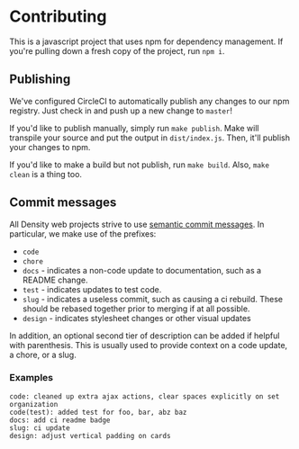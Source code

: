 # Contributing

This is a javascript project that uses npm for dependency management. If you're pulling down a fresh
copy of the project, run `npm i`.

## Publishing

We've configured CircleCI to automatically publish any changes to our npm registry. Just check in
and push up a new change to `master`!

If you'd like to publish manually, simply run `make publish`. Make will transpile your source and
put the output in `dist/index.js`. Then, it'll publish your changes to npm.

If you'd like to make a build but not publish, run `make build`. Also, `make clean` is a thing too.

## Commit messages
All Density web projects strive to use [semantic commit messages](https://seesparkbox.com/foundry/semantic_commit_messages). In particular, we make use of the prefixes:
- `code`
- `chore`
- `docs` - indicates a non-code update to documentation, such as a README change.
- `test` - indicates updates to test code.
- `slug` - indicates a useless commit, such as causing a ci rebuild. These should be rebased together prior
  to merging if at all possible.
- `design` - indicates stylesheet changes or other visual updates

In addition, an optional second tier of description can be added if helpful with parenthesis. This
is usually used to provide context on a code update, a chore, or a slug.

### Examples
```
code: cleaned up extra ajax actions, clear spaces explicitly on set organization
code(test): added test for foo, bar, abz baz
docs: add ci readme badge
slug: ci update
design: adjust vertical padding on cards
```
